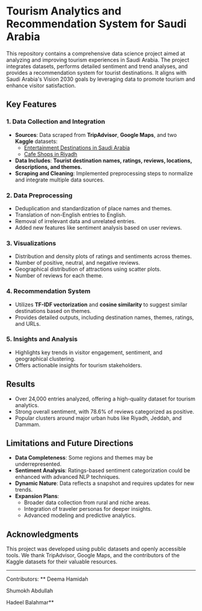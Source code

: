 # Tourism Analytics and Recommendation System for Saudi Arabia

This repository contains a comprehensive data science project aimed at analyzing and improving tourism experiences in Saudi Arabia. The project integrates datasets, performs detailed sentiment and trend analyses, and provides a recommendation system for tourist destinations. It aligns with Saudi Arabia's Vision 2030 goals by leveraging data to promote tourism and enhance visitor satisfaction.

## Key Features

### 1. **Data Collection and Integration**
- **Sources**: Data scraped from **TripAdvisor**, **Google Maps**, and two **Kaggle** datasets:
  - [Entertainment Destinations in Saudi Arabia](https://www.kaggle.com/datasets/anas123siddiqui/entertainment-in-saudi-arabia)
  - [Cafe Shops in Riyadh](https://www.kaggle.com/datasets/riybot/riyadh-cafes)
- **Data Includes**: **Tourist destination names, ratings, reviews, locations, descriptions, and themes.**
- **Scraping and Cleaning**: Implemented preprocessing steps to normalize and integrate multiple data sources.

### 2. **Data Preprocessing**
- Deduplication and standardization of place names and themes.
- Translation of non-English entries to English.
- Removal of irrelevant data and unrelated entries.
- Added new features like sentiment analysis based on user reviews.

### 3. **Visualizations**
- Distribution and density plots of ratings and sentiments across themes.
- Number of positive, neutral, and negative reviews.
- Geographical distribution of attractions using scatter plots.
- Number of reviews for each theme.

### 4. **Recommendation System**
- Utilizes **TF-IDF vectorization** and **cosine similarity** to suggest similar destinations based on themes.
- Provides detailed outputs, including destination names, themes, ratings, and URLs.

### 5. **Insights and Analysis**
- Highlights key trends in visitor engagement, sentiment, and geographical clustering.
- Offers actionable insights for tourism stakeholders.

## Results
- Over 24,000 entries analyzed, offering a high-quality dataset for tourism analytics.
- Strong overall sentiment, with 78.6% of reviews categorized as positive.
- Popular clusters around major urban hubs like Riyadh, Jeddah, and Dammam.

## Limitations and Future Directions
- **Data Completeness**: Some regions and themes may be underrepresented.
- **Sentiment Analysis**: Ratings-based sentiment categorization could be enhanced with advanced NLP techniques.
- **Dynamic Nature**: Data reflects a snapshot and requires updates for new trends.
- **Expansion Plans**:
  - Broader data collection from rural and niche areas.
  - Integration of traveler personas for deeper insights.
  - Advanced modeling and predictive analytics.


## Acknowledgments
This project was developed using public datasets and openly accessible tools. We thank TripAdvisor, Google Maps, and the contributors of the Kaggle datasets for their valuable resources.

---

Contributors: 
**
Deema Hamidah

Shumokh Abdullah

Hadeel Balahmar**
